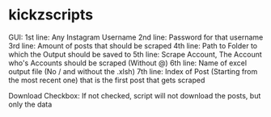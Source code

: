 # kickzscripts
GUI:
1st line: Any Instagram Username
2nd line: Password for that username
3rd line: Amount of posts that should be scraped
4th line: Path to Folder to which the Output should be saved to
5th line: Scrape Account, The Account who's Accounts should be scraped (Without @)
6th line: Name of excel output file (No / and without the .xlsh)
7th line: Index of Post (Starting from the most recent one) that is the first post that gets scraped

Download Checkbox: If not checked, script will not download the posts, but only the data
